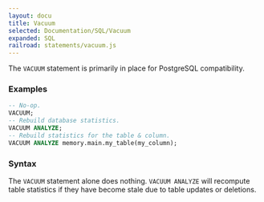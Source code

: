 ```yaml
---
layout: docu
title: Vacuum
selected: Documentation/SQL/Vacuum
expanded: SQL
railroad: statements/vacuum.js
---
```


The `VACUUM` statement is primarily in place for PostgreSQL compatibility.

### Examples
```sql
-- No-op.
VACUUM;
-- Rebuild database statistics.
VACUUM ANALYZE;
-- Rebuild statistics for the table & column.
VACUUM ANALYZE memory.main.my_table(my_column);
```

### Syntax
<div id="rrdiagram1"></div>

The `VACUUM` statement alone does nothing. `VACUUM ANALYZE` will recompute table statistics if they
have become stale due to table updates or deletions.
